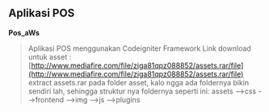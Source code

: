 ## Aplikasi POS
**Pos_aWs**
>Aplikasi POS menggunakan Codeigniter Framework
Link download untuk asset : [http://www.mediafire.com/file/ziga81qpz088852/assets.rar/file](http://www.mediafire.com/file/ziga81qpz088852/assets.rar/file)
extract assets.rar pada folder asset, kalo ngga ada foldernya bikin sendiri lah, sehingga struktur nya foldernya seperti ini:
assets
-->css
-->frontend
-->img
-->js
-->plugins



